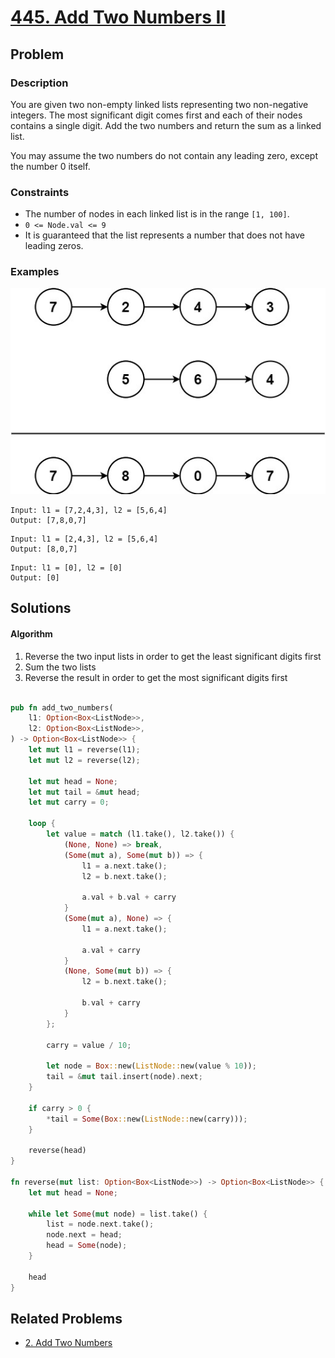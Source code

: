 # [445. Add Two Numbers II](https://leetcode.com/problems/add-two-numbers-ii/)

## Problem

### Description

You are given two non-empty linked lists representing two non-negative integers.
The most significant digit comes first and each of their nodes contains a single
digit. Add the two numbers and return the sum as a linked list.

You may assume the two numbers do not contain any leading zero, except the
number 0 itself.

### Constraints

* The number of nodes in each linked list is in the range `[1, 100]`.
* `0 <= Node.val <= 9`
* It is guaranteed that the list represents a number that does not have leading
  zeros.

### Examples

![image](resources/445/ex1.jpg)

```text
Input: l1 = [7,2,4,3], l2 = [5,6,4]
Output: [7,8,0,7]
```

```text
Input: l1 = [2,4,3], l2 = [5,6,4]
Output: [8,0,7]
```

```text
Input: l1 = [0], l2 = [0]
Output: [0]
```

## Solutions

#### Algorithm

1. Reverse the two input lists in order to get the least significant digits
   first
2. Sum the two lists
3. Reverse the result in order to get the most significant digits first

```rust

pub fn add_two_numbers(
    l1: Option<Box<ListNode>>,
    l2: Option<Box<ListNode>>,
) -> Option<Box<ListNode>> {
    let mut l1 = reverse(l1);
    let mut l2 = reverse(l2);

    let mut head = None;
    let mut tail = &mut head;
    let mut carry = 0;

    loop {
        let value = match (l1.take(), l2.take()) {
            (None, None) => break,
            (Some(mut a), Some(mut b)) => {
                l1 = a.next.take();
                l2 = b.next.take();

                a.val + b.val + carry
            }
            (Some(mut a), None) => {
                l1 = a.next.take();

                a.val + carry
            }
            (None, Some(mut b)) => {
                l2 = b.next.take();

                b.val + carry
            }
        };

        carry = value / 10;

        let node = Box::new(ListNode::new(value % 10));
        tail = &mut tail.insert(node).next;
    }

    if carry > 0 {
        *tail = Some(Box::new(ListNode::new(carry)));
    }

    reverse(head)
}

fn reverse(mut list: Option<Box<ListNode>>) -> Option<Box<ListNode>> {
    let mut head = None;

    while let Some(mut node) = list.take() {
        list = node.next.take();
        node.next = head;
        head = Some(node);
    }

    head
}
```

## Related Problems

* [2. Add Two Numbers](/leetcode/000%20-%20099/2%20-%20Add%20Two%20Numbers.md)